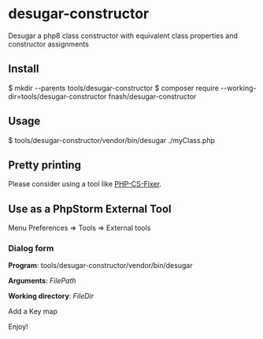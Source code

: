# desugar-constructor
Desugar a php8 class constructor with equivalent class properties and constructor assignments

## Install
$ mkdir --parents tools/desugar-constructor
$ composer require --working-dir=tools/desugar-constructor fnash/desugar-constructor

## Usage
$ tools/desugar-constructor/vendor/bin/desugar ./myClass.php

## Pretty printing
Please consider using a tool like [PHP-CS-Fixer](https://github.com/FriendsOfPHP/PHP-CS-Fixer).

## Use as a PhpStorm External Tool
Menu Preferences => Tools => External tools

### Dialog form
**Program**: tools/desugar-constructor/vendor/bin/desugar

**Arguments**: $FilePath$

**Working directory**:  $FileDir$

Add a Key map

Enjoy!
